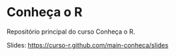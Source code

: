 
# Conheça o R

Repositório principal do curso Conheça o R.


Slides: https://curso-r.github.com/main-conheca/slides
